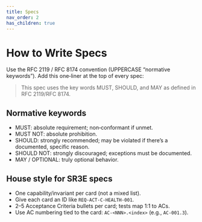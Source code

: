 ```yaml
---
title: Specs
nav_order: 2
has_children: true
---
```


# How to Write Specs

Use the RFC 2119 / RFC 8174 convention (UPPERCASE “normative keywords”). Add this one‑liner at the top of every spec:

> This spec uses the key words MUST, SHOULD, and MAY as defined in RFC 2119/RFC 8174.

## Normative keywords
- MUST: absolute requirement; non‑conformant if unmet.
- MUST NOT: absolute prohibition.
- SHOULD: strongly recommended; may be violated if there’s a documented, specific reason.
- SHOULD NOT: strongly discouraged; exceptions must be documented.
- MAY / OPTIONAL: truly optional behavior.

## House style for SR3E specs
- One capability/invariant per card (not a mixed list).
- Give each card an ID like `REQ-ACT-C-HEALTH-001`.
- 2–5 Acceptance Criteria bullets per card; tests map 1:1 to ACs.
- Use AC numbering tied to the card: `AC-<NNN>.<index>` (e.g., `AC-001.3`).